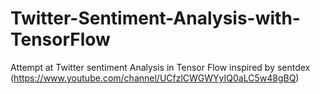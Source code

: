 # Twitter-Sentiment-Analysis-with-TensorFlow
Attempt at Twitter sentiment Analysis in Tensor Flow inspired by sentdex (https://www.youtube.com/channel/UCfzlCWGWYyIQ0aLC5w48gBQ)

